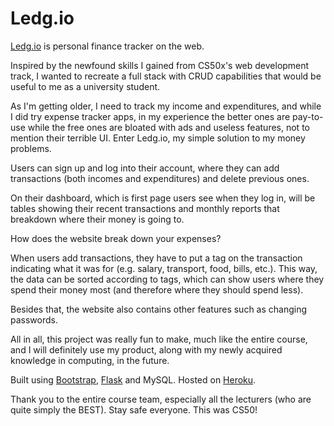 # Ledg.io
[Ledg.io](https://ledgio.herokuapp.com/login) is personal finance tracker on the web.


Inspired by the newfound skills I gained from CS50x's web development track, I wanted to recreate a full stack with CRUD capabilities that would be useful to me as 
a university student.


As I'm getting older, I need to track my income and expenditures, and while I did try expense tracker apps, in my experience the better ones are pay-to-use while the free ones are bloated with ads and useless features, not to mention their terrible UI. Enter Ledg.io, my simple solution to my money problems.


Users can sign up and log into their account, where they can add transactions (both incomes and expenditures) and delete previous ones.


On their dashboard, which is first page users see when they log in, will be tables showing their recent transactions and monthly reports that breakdown where their money is going to.


How does the website break down your expenses?


When users add transactions, they have to put a tag on the transaction indicating what it was for (e.g. salary, transport, food, bills, etc.). This way, the data can be sorted according to tags, which can show users where they spend their money most (and therefore where they should spend less).


Besides that, the website also contains other features such as changing passwords.


All in all, this project was really fun to make, much like the entire course, and I will definitely use my product, along with my newly acquired knowledge in computing, in the future.


Built using [Bootstrap](https://getbootstrap.com/), [Flask](https://flask.palletsprojects.com/en/1.1.x/) and MySQL. Hosted on [Heroku](https://dashboard.heroku.com/apps).


Thank you to the entire course team, especially all the lecturers (who are quite simply the BEST). Stay safe everyone. This was CS50!
